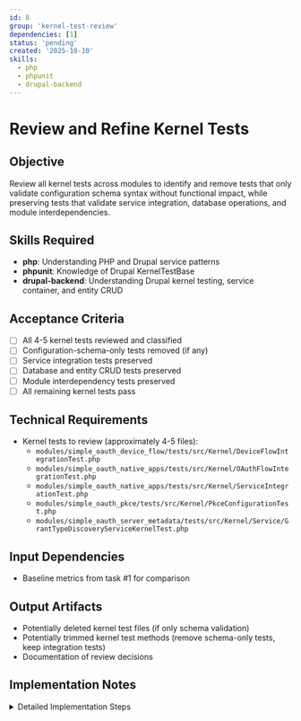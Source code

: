 ```yaml
---
id: 8
group: 'kernel-test-review'
dependencies: [1]
status: 'pending'
created: '2025-10-10'
skills:
  - php
  - phpunit
  - drupal-backend
---
```


# Review and Refine Kernel Tests

## Objective

Review all kernel tests across modules to identify and remove tests that only validate configuration schema syntax without functional impact, while preserving tests that validate service integration, database operations, and module interdependencies.

## Skills Required

- **php**: Understanding PHP and Drupal service patterns
- **phpunit**: Knowledge of Drupal KernelTestBase
- **drupal-backend**: Understanding Drupal kernel testing, service container, and entity CRUD

## Acceptance Criteria

- [ ] All 4-5 kernel tests reviewed and classified
- [ ] Configuration-schema-only tests removed (if any)
- [ ] Service integration tests preserved
- [ ] Database and entity CRUD tests preserved
- [ ] Module interdependency tests preserved
- [ ] All remaining kernel tests pass

## Technical Requirements

- Kernel tests to review (approximately 4-5 files):
  - `modules/simple_oauth_device_flow/tests/src/Kernel/DeviceFlowIntegrationTest.php`
  - `modules/simple_oauth_native_apps/tests/src/Kernel/OAuthFlowIntegrationTest.php`
  - `modules/simple_oauth_native_apps/tests/src/Kernel/ServiceIntegrationTest.php`
  - `modules/simple_oauth_pkce/tests/src/Kernel/PkceConfigurationTest.php`
  - `modules/simple_oauth_server_metadata/tests/src/Kernel/Service/GrantTypeDiscoveryServiceKernelTest.php`

## Input Dependencies

- Baseline metrics from task #1 for comparison

## Output Artifacts

- Potentially deleted kernel test files (if only schema validation)
- Potentially trimmed kernel test methods (remove schema-only tests, keep integration tests)
- Documentation of review decisions

## Implementation Notes

<details>
<summary>Detailed Implementation Steps</summary>

### Step 1: Understand Kernel Test Purpose

Kernel tests provide **lightweight integration testing** with minimal Drupal bootstrap:

- Service container available
- Database available
- Entity system available
- No full web server or routing

**Keep kernel tests that:**

- Validate service instantiation and dependency injection
- Test database operations and entity CRUD
- Verify module interdependencies
- Test configuration with functional impact (not just schema validation)

**Remove kernel tests that:**

- Only validate configuration schema syntax
- Test simple getter/setter methods
- Validate Drupal core functionality
- Duplicate functional test coverage

### Step 2: Review DeviceFlowIntegrationTest

File: `modules/simple_oauth_device_flow/tests/src/Kernel/DeviceFlowIntegrationTest.php`

**Expected content**: OAuth device flow integration with Drupal's entity system

**Review checklist:**

- [ ] Does it test device code entity CRUD operations?
- [ ] Does it validate OAuth flow integration with simple_oauth?
- [ ] Does it test service discovery and dependency injection?

**Decision**: **LIKELY KEEP** - Integration tests are valuable for validating OAuth flow mechanics.

If it ONLY tests configuration schema without functional validation, consider removal.

### Step 3: Review OAuthFlowIntegrationTest

File: `modules/simple_oauth_native_apps/tests/src/Kernel/OAuthFlowIntegrationTest.php`

**Expected content**: OAuth flow integration for native apps

**Review checklist:**

- [ ] Does it test custom URI scheme validation?
- [ ] Does it validate PKCE integration?
- [ ] Does it test loopback redirect URI handling?

**Decision**: **LIKELY KEEP** - Native app flow integration is critical.

### Step 4: Review ServiceIntegrationTest

File: `modules/simple_oauth_native_apps/tests/src/Kernel/ServiceIntegrationTest.php`

**Expected content**: Service wiring and dependency injection

**Review checklist:**

- [ ] Does it verify services are properly registered in container?
- [ ] Does it test service method functionality?
- [ ] Does it validate service dependencies?

**Decision**: **LIKELY KEEP** - Service integration testing is valuable.

### Step 5: Review PkceConfigurationTest

File: `modules/simple_oauth_pkce/tests/src/Kernel/PkceConfigurationTest.php`

**Expected content**: PKCE configuration testing

**Critical review needed:**

- [ ] Does it test PKCE enforcement logic?
- [ ] Does it validate code challenge/verifier processing?
- [ ] OR does it only validate configuration schema syntax?

**Decision criteria:**

- If it tests **business logic** (PKCE validation, enforcement): **KEEP**
- If it ONLY tests **schema validation**: **REMOVE**

Read the file carefully to make the correct decision.

### Step 6: Review GrantTypeDiscoveryServiceKernelTest

File: `modules/simple_oauth_server_metadata/tests/src/Kernel/Service/GrantTypeDiscoveryServiceKernelTest.php`

**Expected content**: Grant type discovery service testing

**Review checklist:**

- [ ] Does it test grant type discovery mechanism?
- [ ] Does it validate plugin discovery integration?
- [ ] Does it test service functionality?

**Decision**: **LIKELY KEEP** - Discovery service is complex business logic.

### Step 7: Classification Template

For each kernel test, document:

```
File: [filename]
Classification: KEEP | REMOVE | TRIM
Rationale: [Why this decision was made]
Test methods reviewed: [List of methods]
Methods to remove (if TRIM): [List]
```

### Step 8: Execute Removal/Trimming

For tests classified as **REMOVE**:

```bash
rm [path/to/test/file]
```

For tests classified as **TRIM**:

1. Open file
2. Remove schema-validation-only methods
3. Keep integration and business logic tests
4. Update class docblock to reflect remaining scope

### Step 9: Validate Remaining Tests

Run all kernel tests:

```bash
cd /var/www/html
vendor/bin/phpunit web/modules/contrib/simple_oauth_21__consolidate_tests --testsuite=kernel
```

All tests should pass.

### Step 10: Document Review Decisions

Create `.ai/task-manager/plans/08--simplify-consolidate-tests/kernel-test-review.txt`:

```
Kernel Test Review Results
==========================

KEPT TESTS:
-----------
1. DeviceFlowIntegrationTest
   Rationale: Tests device code entity CRUD and OAuth flow integration
   Methods: [list]

2. OAuthFlowIntegrationTest
   Rationale: Tests native app OAuth flow integration
   Methods: [list]

... (continue for all kept tests)

REMOVED TESTS:
--------------
1. [TestName] (if any)
   Rationale: Only validated configuration schema without functional testing

TRIMMED TESTS:
--------------
1. [TestName] (if any)
   Removed methods: [list]
   Rationale: Removed schema-only validation, kept integration tests
```

### Important Considerations

**Configuration Testing Context**:

- **Schema-only tests**: Just verify YAML syntax is valid → Can be removed
- **Functional configuration tests**: Verify configuration affects behavior → Must keep

Example of **schema-only** (can remove):

```php
public function testConfigSchema(): void {
  $config = $this->config('simple_oauth_pkce.settings');
  $this->assertNotNull($config);
  $this->assertTrue($config->get('enforce_pkce'));
}
```

Example of **functional** (must keep):

```php
public function testPkceEnforcement(): void {
  // Set configuration
  $this->config('simple_oauth_pkce.settings')
    ->set('enforce_pkce', TRUE)
    ->save();

  // Verify behavior changes based on config
  $grant = $this->container->get('simple_oauth_pkce.pkce_grant');
  $this->assertTrue($grant->isPkceRequired());

  // Test that authorization fails without PKCE
  $this->expectException(OAuthServerException::class);
  $grant->respondToAccessTokenRequest($request, $response, $interval);
}
```

The second example tests **business logic affected by configuration** - this must be kept.

### Kernel vs Functional Test Distinction

If a kernel test duplicates functional test coverage:

- **Keep kernel test** if it's faster and provides adequate coverage
- **Remove kernel test** if functional test provides better end-to-end coverage

Use judgment based on test execution time and coverage value.

</details>

